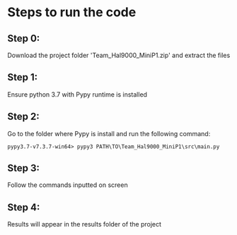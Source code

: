 # Steps to run the code

## Step 0:
Download the project folder 'Team_Hal9000_MiniP1.zip' and extract the files

## Step 1:
Ensure python 3.7 with Pypy runtime is installed

## Step 2:
Go to the folder where Pypy is install and run the following command:
``` 
pypy3.7-v7.3.7-win64> pypy3 PATH\TO\Team_Hal9000_MiniP1\src\main.py
``` 

## Step 3:
Follow the commands inputted on screen

## Step 4:
Results will appear in the results folder of the project
